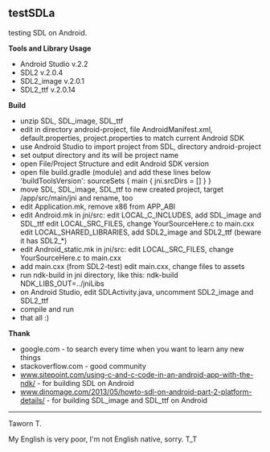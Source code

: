 **testSDLa**
--------

testing SDL on Android.

**Tools and Library Usage**

 - Android Studio v.2.2
 - SDL2 v.2.0.4
 - SDL2_image v.2.0.1
 - SDL2_ttf v.2.0.14

**Build**

 - unzip SDL, SDL_image, SDL_ttf
 - edit in directory android-project, file AndroidManifest.xml, default.properties, project.properties to match current Android SDK
 - use Android Studio to import project from SDL, directory android-project
 - set output directory and its will be project name
 - open File/Project Structure and edit Android SDK version
 - open file build.gradle (module) and add these lines below 'buildToolsVersion':
   sourceSets {
       main {
           jni.srcDirs = []
       }
   }
 - move SDL, SDL_image, SDL_ttf to new created project, target <project>/app/src/main/jni and rename, too
 - edit Application.mk, remove x86 from APP_ABI
 - edit Android.mk in jni/src:
   edit LOCAL_C_INCLUDES, add SDL_image and SDL_ttf
   edit LOCAL_SRC_FILES, change YourSourceHere.c to main.cxx
   edit LOCAL_SHARED_LIBRARIES, add SDL2_image and SDL2_ttf (beware it has SDL2_*)
 - edit Android_static.mk in jni/src:
   edit LOCAL_SRC_FILES, change YourSourceHere.c to main.cxx
 - add main.cxx (from SDL2-test)
   edit main.cxx, change files to assets
 - run ndk-build in jni directory, like this:
   ndk-build NDK_LIBS_OUT=../jniLibs
 - on Android Studio, edit SDLActivity.java, uncomment SDL2_image and SDL2_ttf
 - compile and run
 - that all :)

**Thank**

 - google.com - to search every time when you want to learn any new things
 - stackoverflow.com - good community
 - www.sitepoint.com/using-c-and-c-code-in-an-android-app-with-the-ndk/ - for building SDL on Android
 - www.dinomage.com/2013/05/howto-sdl-on-android-part-2-platform-details/ - for building SDL_image and SDL_ttf on Android

--------
Taworn T.

My English is very poor, I'm not English native, sorry. T_T

